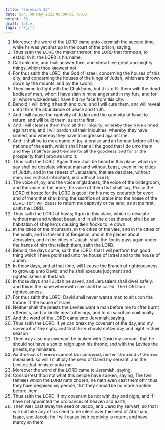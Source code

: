 ```yaml
---
title: 'Jeremiah 33'
date: Sun, 09 May 2021 00:00:01 +0000
weight: 33
draft: false
tags: ['kjv'] 
---
```


1. Moreover the word of the LORD came unto Jeremiah the second time, while he was yet shut up in the court of the prison, saying,
2. Thus saith the LORD the maker thereof, the LORD that formed it, to establish it; the LORD is his name;
3. Call unto me, and I will answer thee, and shew thee great and mighty things, which thou knowest not.
4. For thus saith the LORD, the God of Israel, concerning the houses of this city, and concerning the houses of the kings of Judah, which are thrown down by the mounts, and by the sword;
5. They come to fight with the Chaldeans, but it is to fill them with the dead bodies of men, whom I have slain in mine anger and in my fury, and for all whose wickedness I have hid my face from this city.
6. Behold, I will bring it health and cure, and I will cure them, and will reveal unto them the abundance of peace and truth.
7. And I will cause the captivity of Judah and the captivity of Israel to return, and will build them, as at the first.
8. And I will cleanse them from all their iniquity, whereby they have sinned against me; and I will pardon all their iniquities, whereby they have sinned, and whereby they have transgressed against me.
9. And it shall be to me a name of joy, a praise and an honour before all the nations of the earth, which shall hear all the good that I do unto them: and they shall fear and tremble for all the goodness and for all the prosperity that I procure unto it.
10. Thus saith the LORD; Again there shall be heard in this place, which ye say shall be desolate without man and without beast, even in the cities of Judah, and in the streets of Jerusalem, that are desolate, without man, and without inhabitant, and without beast,
11. The voice of joy, and the voice of gladness, the voice of the bridegroom, and the voice of the bride, the voice of them that shall say, Praise the LORD of hosts: for the LORD is good; for his mercy endureth for ever: and of them that shall bring the sacrifice of praise into the house of the LORD. For I will cause to return the captivity of the land, as at the first, saith the LORD.
12. Thus saith the LORD of hosts; Again in this place, which is desolate without man and without beast, and in all the cities thereof, shall be an habitation of shepherds causing their flocks to lie down.
13. In the cities of the mountains, in the cities of the vale, and in the cities of the south, and in the land of Benjamin, and in the places about Jerusalem, and in the cities of Judah, shall the flocks pass again under the hands of him that telleth them, saith the LORD.
14. Behold, the days come, saith the LORD, that I will perform that good thing which I have promised unto the house of Israel and to the house of Judah.
15. In those days, and at that time, will I cause the Branch of righteousness to grow up unto David; and he shall execute judgment and righteousness in the land.
16. In those days shall Judah be saved, and Jerusalem shall dwell safely: and this is the name wherewith she shall be called, The LORD our righteousness.
17. For thus saith the LORD; David shall never want a man to sit upon the throne of the house of Israel;
18. Neither shall the priests the Levites want a man before me to offer burnt offerings, and to kindle meat offerings, and to do sacrifice continually.
19. And the word of the LORD came unto Jeremiah, saying,
20. Thus saith the LORD; If ye can break my covenant of the day, and my covenant of the night, and that there should not be day and night in their season;
21. Then may also my covenant be broken with David my servant, that he should not have a son to reign upon his throne; and with the Levites the priests, my ministers.
22. As the host of heaven cannot be numbered, neither the sand of the sea measured: so will I multiply the seed of David my servant, and the Levites that minister unto me.
23. Moreover the word of the LORD came to Jeremiah, saying,
24. Considerest thou not what this people have spoken, saying, The two families which the LORD hath chosen, he hath even cast them off? thus they have despised my people, that they should be no more a nation before them.
25. Thus saith the LORD; If my covenant be not with day and night, and if I have not appointed the ordinances of heaven and earth;
26. Then will I cast away the seed of Jacob, and David my servant, so that I will not take any of his seed to be rulers over the seed of Abraham, Isaac, and Jacob: for I will cause their captivity to return, and have mercy on them.
